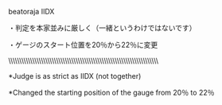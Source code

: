 beatoraja IIDX

・判定を本家並みに厳しく（一緒というわけではないです）

・ゲージのスタート位置を20％から22％に変更

\\\\\\\\\\\\\\\\\\\\\\\\\\\\\\\\\\\\\\\\\\\\\\\\\\\\\\\\\\\\\\\\\\\\\\\\\\\\\\\\\\\\\\\\\\\\\\\\\\\\\\\\\\\\\\\\\\\\\\\\\\\\\\\\\\\\\\\\\

*Judge is as strict as IIDX (not together)

*Changed the starting position of the gauge from 20％ to 22％

